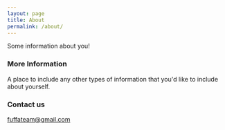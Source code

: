 ```yaml
---
layout: page
title: About
permalink: /about/
---
```


Some information about you!

### More Information

A place to include any other types of information that you'd like to include about yourself.

### Contact us

[fuffateam@gmail.com](mailto:fuffateam@gmail.com)
